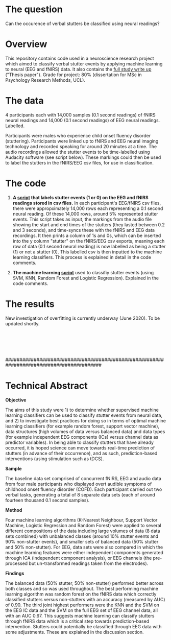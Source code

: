 # The question

Can the occurence of verbal stutters be classified using neural readings?

# Overview

This repository contains code used in a neuroscience research project which aimed to classify verbal stutter events by applying machine learning to neural (EEG and fNIRS) data. It also contains the [full study write up](https://github.com/LucyRothwell/Classifying-Stutters-Neuroscience/blob/master/Thesis%20paper.pdf) ("Thesis paper"). Grade for project: 80% (dissertation for MSc in Psychology Research Methods, UCL).

# The data

4 participants each with 14,000 samples (0.1 second readings) of fNIRS neural readings and 14,000 (0.1 second readings) of EEG neural readings. Labelled.

Participants were males who experience child onset fluency disorder (stuttering). Participants were linked up to fNIRS and EEG neural imaging technology and recorded speaking for around 20 minutes at a time. The audio recordings allowed the stutter events to be time-labelled using Audacity software (see script below). These markings could then be used to label the stutters in the fNIRS/EEG csv files, for use in classification. 

# The code

1. **A [script](https://github.com/LucyRothwell/Classifying-Stutters-Neuroscience/blob/master/Labelling_Script.py) that labels stutter events (1 or 0) on the EEG and fNIRS readings stored in csv files.** In each participant's EEG/fNIRS csv files, there were appropximately 14,000 rows each representing a 0.1 second neural reading. Of these 14,000 rows, around 5% represented stutter events. This script takes as input, the markings from the audio file showing the start and end times of the stutters (they lasted between 0.2 and 3 seconds), and time-syncs these with the fNIRS and EEG data recordings. It then prints a column of 1s and 0s, which can be inserted into the y column "stutter" on the fNIRS/EEG csv exports, meaning each row of data (0.1 second neural reading) is now labelled as being a stutter (1) or not a stutter (0). This labelled csv is then inputted to the machine learning classifiers. This process is explained in detail in the code comments.

2. **The machine learning [script](https://github.com/LucyRothwell/Classifying-Stutters-Neuroscience/blob/master/ML%20script%20(SVM%2C%20RF%2C%20KNN%2C%20LOGR).py)** used to classifiy stutter events (using SVM, KNN, Random Forest and Logistic Regression). Explained in the code comments.

# The results

New investigation of overfitting is currently underway (June 2020). To be updated shortly.

<br>
<br>
<br>
<br>

##########################################################################################


# Technical Abstract

**Objective**

The aims of this study were 1) to determine whether supervised machine learning classifiers can be
used to classify stutter events from neural data, and 2) to investigate best practices for doing so in terms of optimal machine learning classifiers (for example random forest, support vector machine), data structures (high volumes of data versus balanced data) and data types (for example independent EEG components (ICs) versus channel data as predictor variables). In being able to classify stutters that have already occurred, it is hoped science can move towards real-time prediction of stutters (in advance of their occurrence), and as such, prediction-based interventions (using stimulation such as tDCS).

**Sample**

The baseline data set comprised of concurrent fNIRS, EEG and audio data from four male participants who displayed overt audible symptoms of childhood onset fluency disorder (COFD). Each participant carried out two verbal tasks, generating a total of 8 separate data sets (each of around fourteen thousand 0.1 second samples).

**Method**

Four machine learning algorithms (K-Nearest Neighbour, Support Vector Machine, Logistic Regression and Random Forest) were applied to several different compositions of the data including large volumes of data (8 data sets combined) with unbalanced classes (around 10% stutter events and 90% non-stutter events), and smaller sets of balanced data (50% stutter and 50% non-stutter). For EEG, data sets were also compared in which the machine learning features were either independent components generated through ICA (independent component analysis), or EEG channels (the pre-processed but un-transformed readings taken from the electrodes).

**Findings**

The balanced data (50% stutter, 50% non-stutter) performed better across both classes and so was used throughout. The best performing machine learning algorithm was random forest on the fNIRS data which correctly classified stutters versus non-stutters with an accuracy (measured by AUC) of 0.90. The third joint highest performers were the KNN and the SVM on the EEG IC data and the SVM on the full EEG set of EEG channel data, all with an AUC 0.67. This suggests machine learning can classify stutters through fNIRS data which is a critical step towards prediction-based intervention. Stutters could potentially be classified through EEG data with some adjustments. These are explained in the discussion section.

